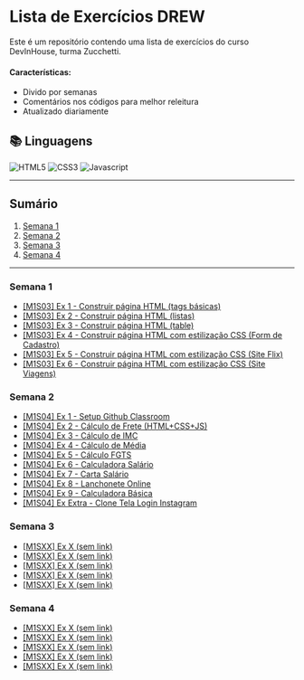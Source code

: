 # Lista de Exercícios DREW

Este é um repositório contendo uma lista de exercícios do curso DevInHouse, turma Zucchetti.

#### Características:

- Divido por semanas
- Comentários nos códigos para melhor releitura
- Atualizado diariamente

## 📚 Linguagens

![HTML5](https://img.shields.io/badge/html5-E34F26?style=for-the-badge&logo=html5&logoColor=black)
![CSS3](https://img.shields.io/badge/css3-1572B6?style=for-the-badge&logo=css3&logoColor=black)
![Javascript](https://img.shields.io/badge/javascript-F7DF1E?style=for-the-badge&logo=javascript&logoColor=black)

---

## Sumário

1. [Semana 1](#semana-1)
2. [Semana 2](#semana-2)
3. [Semana 3](#semana-3)
4. [Semana 4](#semana-4)

---

### Semana 1

- [[M1S03] Ex 1 - Construir página HTML (tags básicas)](https://github.com/vdr3w/trellodevinhouse/blob/main/%5BM1S03%5D%20Ex%201/index.html)
- [[M1S03] Ex 2 - Construir página HTML (listas)](https://github.com/vdr3w/trellodevinhouse/blob/main/%5BM1S03%5D%20Ex%202/index.html)
- [[M1S03] Ex 3 - Construir página HTML (table)](https://github.com/vdr3w/trellodevinhouse/blob/main/%5BM1S03%5D%20Ex%203/index.html)
- [[M1S03] Ex 4 - Construir página HTML com estilização CSS (Form de Cadastro)](https://github.com/vdr3w/trellodevinhouse/tree/main/%5BM1S03%5D%20Ex%204)
- [[M1S03] Ex 5 - Construir página HTML com estilização CSS (Site Flix)](https://github.com/vdr3w/trellodevinhouse/tree/main/%5BM1S03%5D%20Ex%205)
- [[M1S03] Ex 6 - Construir página HTML com estilização CSS (Site Viagens)](https://github.com/vdr3w/trellodevinhouse/tree/main/%5BM1S03%5D%20Ex%206)

### Semana 2

- [[M1S04] Ex 1 - Setup Github Classroom](https://github.com/vdr3w/trellodevinhouse/tree/main#semana-1)
- [[M1S04] Ex 2 - Cálculo de Frete (HTML+CSS+JS)](https://github.com/vdr3w/trellodevinhouse/tree/main/%5BM1S04%5D%20Ex%202)
- [[M1S04] Ex 3 - Cálculo de IMC](https://github.com/vdr3w/trellodevinhouse/tree/main#semana-1)
- [[M1S04] Ex 4 - Cálculo de Média](https://github.com/vdr3w/trellodevinhouse/tree/main#semana-1)
- [[M1S04] Ex 5 - Cálculo FGTS](https://github.com/vdr3w/trellodevinhouse/tree/main#semana-1)
- [[M1S04] Ex 6 - Calculadora Salário](https://github.com/vdr3w/trellodevinhouse/tree/main#semana-1)
- [[M1S04] Ex 7 - Carta Salário](https://github.com/vdr3w/trellodevinhouse/tree/main#semana-1)
- [[M1S04] Ex 8 - Lanchonete Online](https://github.com/vdr3w/trellodevinhouse/tree/main#semana-1)
- [[M1S04] Ex 9 - Calculadora Básica](https://github.com/vdr3w/trellodevinhouse/tree/main#semana-1)
- [[M1S04] Ex Extra - Clone Tela Login Instagram](https://github.com/vdr3w/trellodevinhouse/tree/main#semana-1)

### Semana 3

- [[M1SXX] Ex X (sem link)](https://github.com/vdr3w/trellodevinhouse/tree/main#semana-1)
- [[M1SXX] Ex X (sem link)](https://github.com/vdr3w/trellodevinhouse/tree/main#semana-1)
- [[M1SXX] Ex X (sem link)](https://github.com/vdr3w/trellodevinhouse/tree/main#semana-1)
- [[M1SXX] Ex X (sem link)](https://github.com/vdr3w/trellodevinhouse/tree/main#semana-1)
- [[M1SXX] Ex X (sem link)](https://github.com/vdr3w/trellodevinhouse/tree/main#semana-1)

### Semana 4

- [[M1SXX] Ex X (sem link)](https://github.com/vdr3w/trellodevinhouse/tree/main#semana-1)
- [[M1SXX] Ex X (sem link)](https://github.com/vdr3w/trellodevinhouse/tree/main#semana-1)
- [[M1SXX] Ex X (sem link)](https://github.com/vdr3w/trellodevinhouse/tree/main#semana-1)
- [[M1SXX] Ex X (sem link)](https://github.com/vdr3w/trellodevinhouse/tree/main#semana-1)
- [[M1SXX] Ex X (sem link)](https://github.com/vdr3w/trellodevinhouse/tree/main#semana-1)
